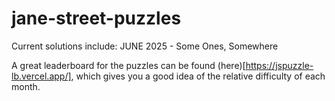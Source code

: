 # jane-street-puzzles

Current solutions include: 
JUNE 2025 - Some Ones, Somewhere


A great leaderboard for the puzzles can be found (here)[https://jspuzzle-lb.vercel.app/], which gives you a good idea of the relative difficulty of each month. 
